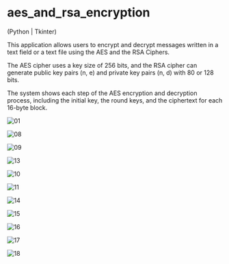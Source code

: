 # aes_and_rsa_encryption
(Python | Tkinter)

This application allows users to encrypt and decrypt messages written in a text field or a text file using the AES and the RSA Ciphers. 

The AES cipher uses a key size of 256 bits, and the RSA cipher can generate public key pairs (n, e) and private key pairs (n, d) with 80 or 128 bits.

The system shows each step of the AES encryption and decryption process, including the initial key, the round keys, and the ciphertext for each 16-byte block. 

![01](https://github.com/jose-ambrosioo/aes_and_rsa_encryption/assets/59221796/11581b65-b46d-451c-abeb-10dc87dfe832)

![08](https://github.com/jose-ambrosioo/aes_and_rsa_encryption/assets/59221796/5ea5ed95-43b4-46a9-bf74-3ce0f5d8f7d0)

![09](https://github.com/jose-ambrosioo/aes_and_rsa_encryption/assets/59221796/f193de0a-bb31-4440-b97d-0ff9d2e7b28c)

![13](https://github.com/jose-ambrosioo/aes_and_rsa_encryption/assets/59221796/36cfb23e-b288-41df-bda5-ade3012df9c3)

![10](https://github.com/jose-ambrosioo/aes_and_rsa_encryption/assets/59221796/fc9d0baa-8e24-4d0a-98ba-baa464a6f069)

![11](https://github.com/jose-ambrosioo/aes_and_rsa_encryption/assets/59221796/e18613a8-bb0f-4003-a034-6dd86ed0a4a6)

![14](https://github.com/jose-ambrosioo/aes_and_rsa_encryption/assets/59221796/8ee02a71-584f-4194-8601-495e14025a8e)

![15](https://github.com/jose-ambrosioo/aes_and_rsa_encryption/assets/59221796/4e2cb3d2-46f4-4668-9004-0961334e36da)

![16](https://github.com/jose-ambrosioo/aes_and_rsa_encryption/assets/59221796/2b0c27c6-d26a-45af-8223-8405e504327a)

![17](https://github.com/jose-ambrosioo/aes_and_rsa_encryption/assets/59221796/ae3bfc05-0420-4bfe-92a5-b06f0ac1dbaf)

![18](https://github.com/jose-ambrosioo/aes_and_rsa_encryption/assets/59221796/c199f8e9-5601-4aca-8808-e997dfbb3752)












